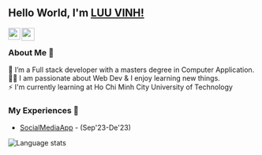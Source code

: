 ## Hello World, I'm [LUU VINH!](htthttps://www.linkedin.com/in/vinh-nguy%E1%BB%85n-l%C6%B0u-533317214//) 

<a href="https://www.linkedin.com/in/vinh-nguy%E1%BB%85n-l%C6%B0u-533317214//">
  <img align="left" width="24px" src="https://cdn.simpleicons.org/linkedin"  />
</a>
<a href="mailto:nguyenluuvinh02@gmail.com">
  <img align="left" width="26px" src="https://cdn.simpleicons.org/gmail" />
</a>

<br />

### About Me 🚀
🌱  I’m a Full stack developer with a masters degree in Computer Application. </br>
👨‍💻  I am passionate about Web Dev & I enjoy learning new things. </br>
⚡  I'm currently learning at Ho Chi Minh City University of Technology </br>

### My Experiences 🙌
- [SocialMediaApp](https://github.com/kpia0412/doanmangxahoi/) - (Sep'23-De'23)

![Language stats](https://github-readme-stats-eight-theta.vercel.app/api/top-langs/?username=isupersky&layout=compact&langs_count=8&hide_border=true)
<br />